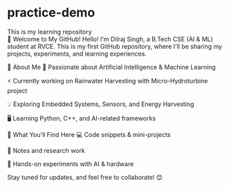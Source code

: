 # practice-demo
This is my learning repository
<br>
🌟 Welcome to My GitHub!
Hello! I'm Dilraj Singh, a B.Tech CSE (AI & ML) student at RVCE. This is my first GitHub repository, where I'll be sharing my projects, experiments, and learning experiences.

🚀 About Me
🔬 Passionate about Artificial Intelligence & Machine Learning

⚡ Currently working on Rainwater Harvesting with Micro-Hydroturbine project

💡 Exploring Embedded Systems, Sensors, and Energy Harvesting

🖥️ Learning Python, C++, and AI-related frameworks

📌 What You'll Find Here
💻 Code snippets & mini-projects

📂 Notes and research work

🔧 Hands-on experiments with AI & hardware

Stay tuned for updates, and feel free to collaborate! 😊
